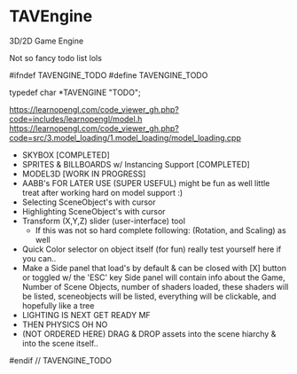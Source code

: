 # TAVEngine
3D/2D Game Engine

Not so fancy todo list lols

#ifndef TAVENGINE_TODO
#define TAVENGINE_TODO

typedef char *TAVENGINE "TODO";

https://learnopengl.com/code_viewer_gh.php?code=includes/learnopengl/model.h
https://learnopengl.com/code_viewer_gh.php?code=src/3.model_loading/1.model_loading/model_loading.cpp

- SKYBOX [COMPLETED]
- SPRITES & BILLBOARDS w/ Instancing Support [COMPLETED]
- MODEL3D [WORK IN PROGRESS]
- AABB's FOR LATER USE (SUPER USEFUL) might be fun as well little treat after working hard on model support :)
- Selecting SceneObject's with cursor
- Highlighting SceneObject's with cursor
- Transform (X,Y,Z) slider (user-interface) tool
  - If this was not so hard complete following: (Rotation, and Scaling) as well
- Quick Color selector on object itself (for fun) really test yourself here if you can..
- Make a Side panel that load's by default & can be closed with [X] button or toggled w/ the 'ESC' key
  Side panel will contain info about the Game, Number of Scene Objects, number of shaders loaded, these shaders will be listed, sceneobjects will be listed, everything will be clickable, and hopefully like a tree
- LIGHTING IS NEXT GET READY MF
- THEN PHYSICS OH NO
- (NOT ORDERED HERE) DRAG & DROP assets into the scene hiarchy & into the scene itself..

#endif // TAVENGINE_TODO
